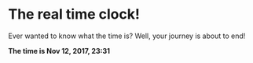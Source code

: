 # The real time clock!

Ever wanted to know what the time is? Well, your journey is about to end!

**The time is Nov 12, 2017, 23:31**